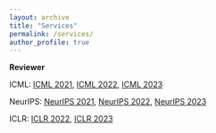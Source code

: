 ```yaml
---
layout: archive
title: "Services"
permalink: /services/
author_profile: true
---
```


**Reviewer**

ICML: [ICML 2021](https://icml.cc/Conferences/2021/Reviewers),
[ICML 2022](https://icml.cc/Conferences/2022/Reviewers),
[ICML 2023](https://icml.cc/Conferences/2023)

NeurIPS: [NeurIPS 2021](https://nips.cc/Conferences/2021/ProgramCommittee),
[NeurIPS 2022](https://neurips.cc/Conferences/2022/ProgramCommittee),
[NeurIPS 2023](https://nips.cc/Conferences/2023/Dates)

ICLR: [ICLR 2022](https://iclr.cc/Conferences/2022/Reviewers),
[ICLR 2023](https://iclr.cc/Conferences/2023)